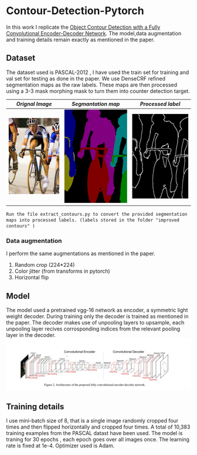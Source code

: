 # Contour-Detection-Pytorch
In this work I replicate the [Object Contour Detection with a Fully Convolutional Encoder-Decoder Network](https://arxiv.org/pdf/1603.04530.pdf). The model,data augmentation and training details remain exactly as mentioned in the paper.

## Dataset
The dataset used is PASCAL-2012 , I have used the train set for training and val set for testing as done in the paper. We use DenseCRF refined segmentation maps as the raw labels. These maps are then processed using a 3-3 mask morphing mask to turn them into counter detection target. 

|*Orignal Image* | *Segmantation map* | *Processed label* |
|----------------|--------------------| -----------------|
|![](./Images/cycle.jpg) |![](./Images/cycle_seg.png)  | ![](./Images/cycle_con.png) |

```
Run the file extract_contours.py to convert the provided segmentation maps into processed labels. (labels stored in the folder "improved contours" )
```

### Data augmentation
I perform the same augmentations as mentioned in the paper.  
1) Random crop (224*224)
2) Color jitter (from transforms in pytorch)
3) Horizontal flip

## Model
The model used a pretrained vgg-16 network as encoder, a symmetric light weight decoder. During training only the decoder is trained as mentioned in the paper. The decoder makes use of unpooling layers to upsample, each unpooling layer recives corrosponding indices from the relevant pooling layer in the decoder.
![](./Images/model.png)

## Training details
I use mini-batch size of 8, that is a single image randomly cropped four times and then flipped horizontally and cropped four times. A total of 10,383 training examples from the PASCAL datast have been used. The model is traning for 30 epochs , each epoch goes over all images once. The learning rate is fixed at 1e-4. Optimizer used is Adam.


